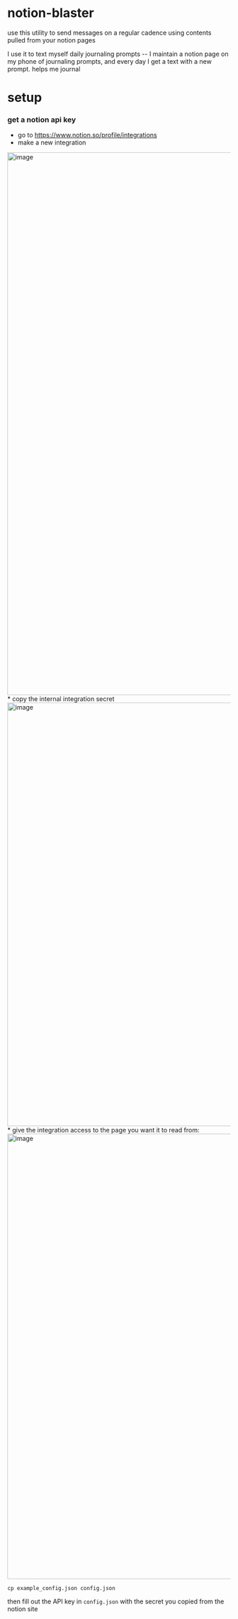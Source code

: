 # notion-blaster

use this utility to send messages on a regular cadence using contents pulled from your notion pages

I use it to text myself daily journaling prompts -- I maintain a notion page on my phone of journaling prompts, and every day I get a text with a new prompt. helps me journal

# setup
### get a notion api key
* go to https://www.notion.so/profile/integrations
* make a new integration
<img width="1226" alt="image" src="https://github.com/user-attachments/assets/75439a3a-36a5-4f24-9847-f3338dd473d4">
* copy the internal integration secret
<img width="957" alt="image" src="https://github.com/user-attachments/assets/3cc36b58-f14b-4f5f-9a78-27fa93010af5">
* give the integration access to the page you want it to read from:
<img width="1006" alt="image" src="https://github.com/user-attachments/assets/c51452b2-67a4-4fa6-8f4d-9b8f1f166875">


```
cp example_config.json config.json
```

then fill out the API key in `config.json` with the secret you copied from the notion site
